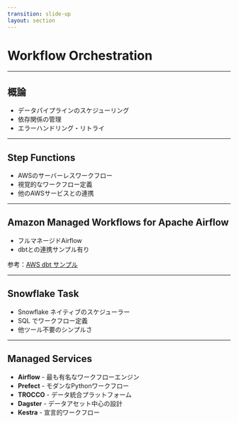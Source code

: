 ```yaml
---
transition: slide-up
layout: section
---
```


# Workflow Orchestration

---

## 概論



- データパイプラインのスケジューリング
- 依存関係の管理
- エラーハンドリング・リトライ



---

## Step Functions



- AWSのサーバーレスワークフロー
- 視覚的なワークフロー定義
- 他のAWSサービスとの連携



---

## Amazon Managed Workflows for Apache Airflow



- フルマネージドAirflow
- dbtとの連携サンプル有り



<div v-click class="mt-4">
参考：<a href="https://docs.aws.amazon.com/ja_jp/mwaa/latest/userguide/samples-dbt.html" target="_blank">AWS dbt サンプル</a>
</div>

---

## Snowflake Task



- Snowflake ネイティブのスケジューラー
- SQL でワークフロー定義
- 他ツール不要のシンプルさ



---

## Managed Services



- **Airflow** - 最も有名なワークフローエンジン
- **Prefect** - モダンなPythonワークフロー
- **TROCCO** - データ統合プラットフォーム
- **Dagster** - データアセット中心の設計
- **Kestra** - 宣言的ワークフロー
